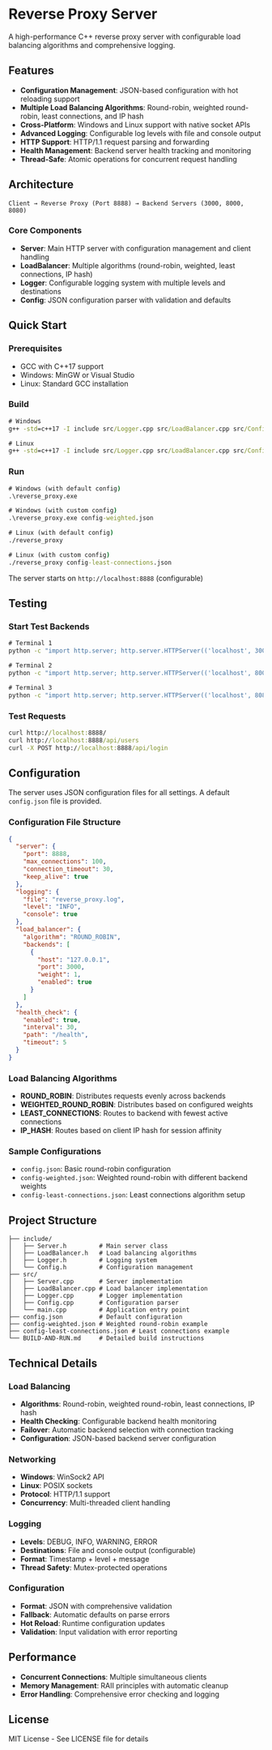 # Reverse Proxy Server

A high-performance C++ reverse proxy server with configurable load balancing algorithms and comprehensive logging.

## Features

- **Configuration Management**: JSON-based configuration with hot reloading support
- **Multiple Load Balancing Algorithms**: Round-robin, weighted round-robin, least connections, and IP hash
- **Cross-Platform**: Windows and Linux support with native socket APIs
- **Advanced Logging**: Configurable log levels with file and console output
- **HTTP Support**: HTTP/1.1 request parsing and forwarding
- **Health Management**: Backend server health tracking and monitoring
- **Thread-Safe**: Atomic operations for concurrent request handling

## Architecture

```
Client → Reverse Proxy (Port 8888) → Backend Servers (3000, 8000, 8080)
```

### Core Components

- **Server**: Main HTTP server with configuration management and client handling
- **LoadBalancer**: Multiple algorithms (round-robin, weighted, least connections, IP hash)
- **Logger**: Configurable logging system with multiple levels and destinations
- **Config**: JSON configuration parser with validation and defaults

## Quick Start

### Prerequisites

- GCC with C++17 support
- Windows: MinGW or Visual Studio
- Linux: Standard GCC installation

### Build

```cmd
# Windows
g++ -std=c++17 -I include src/Logger.cpp src/LoadBalancer.cpp src/Config.cpp src/Server.cpp src/main.cpp -lws2_32 -o reverse_proxy.exe

# Linux
g++ -std=c++17 -I include src/Logger.cpp src/LoadBalancer.cpp src/Config.cpp src/Server.cpp src/main.cpp -o reverse_proxy
```

### Run

```cmd
# Windows (with default config)
.\reverse_proxy.exe

# Windows (with custom config)
.\reverse_proxy.exe config-weighted.json

# Linux (with default config)
./reverse_proxy

# Linux (with custom config)
./reverse_proxy config-least-connections.json
```

The server starts on `http://localhost:8888` (configurable)

## Testing

### Start Test Backends

```cmd
# Terminal 1
python -c "import http.server; http.server.HTTPServer(('localhost', 3000), http.server.SimpleHTTPRequestHandler).serve_forever()"

# Terminal 2
python -c "import http.server; http.server.HTTPServer(('localhost', 8000), http.server.SimpleHTTPRequestHandler).serve_forever()"

# Terminal 3
python -c "import http.server; http.server.HTTPServer(('localhost', 8080), http.server.SimpleHTTPRequestHandler).serve_forever()"
```

### Test Requests

```cmd
curl http://localhost:8888/
curl http://localhost:8888/api/users
curl -X POST http://localhost:8888/api/login
```

## Configuration

The server uses JSON configuration files for all settings. A default `config.json` file is provided.

### Configuration File Structure

```json
{
  "server": {
    "port": 8888,
    "max_connections": 100,
    "connection_timeout": 30,
    "keep_alive": true
  },
  "logging": {
    "file": "reverse_proxy.log",
    "level": "INFO",
    "console": true
  },
  "load_balancer": {
    "algorithm": "ROUND_ROBIN",
    "backends": [
      {
        "host": "127.0.0.1",
        "port": 3000,
        "weight": 1,
        "enabled": true
      }
    ]
  },
  "health_check": {
    "enabled": true,
    "interval": 30,
    "path": "/health",
    "timeout": 5
  }
}
```

### Load Balancing Algorithms

- **ROUND_ROBIN**: Distributes requests evenly across backends
- **WEIGHTED_ROUND_ROBIN**: Distributes based on configured weights
- **LEAST_CONNECTIONS**: Routes to backend with fewest active connections
- **IP_HASH**: Routes based on client IP hash for session affinity

### Sample Configurations

- `config.json`: Basic round-robin configuration
- `config-weighted.json`: Weighted round-robin with different backend weights
- `config-least-connections.json`: Least connections algorithm setup

## Project Structure

```
├── include/
│   ├── Server.h         # Main server class
│   ├── LoadBalancer.h   # Load balancing algorithms
│   ├── Logger.h         # Logging system
│   └── Config.h         # Configuration management
├── src/
│   ├── Server.cpp       # Server implementation
│   ├── LoadBalancer.cpp # Load balancer implementation
│   ├── Logger.cpp       # Logger implementation
│   ├── Config.cpp       # Configuration parser
│   └── main.cpp         # Application entry point
├── config.json          # Default configuration
├── config-weighted.json # Weighted round-robin example
├── config-least-connections.json # Least connections example
└── BUILD-AND-RUN.md     # Detailed build instructions
```

## Technical Details

### Load Balancing
- **Algorithms**: Round-robin, weighted round-robin, least connections, IP hash
- **Health Checking**: Configurable backend health monitoring
- **Failover**: Automatic backend selection with connection tracking
- **Configuration**: JSON-based backend server configuration

### Networking
- **Windows**: WinSock2 API
- **Linux**: POSIX sockets
- **Protocol**: HTTP/1.1 support
- **Concurrency**: Multi-threaded client handling

### Logging
- **Levels**: DEBUG, INFO, WARNING, ERROR
- **Destinations**: File and console output (configurable)
- **Format**: Timestamp + level + message
- **Thread Safety**: Mutex-protected operations

### Configuration
- **Format**: JSON with comprehensive validation
- **Fallback**: Automatic defaults on parse errors
- **Hot Reload**: Runtime configuration updates
- **Validation**: Input validation with error reporting

## Performance

- **Concurrent Connections**: Multiple simultaneous clients
- **Memory Management**: RAII principles with automatic cleanup
- **Error Handling**: Comprehensive error checking and logging

## License

MIT License - See LICENSE file for details

